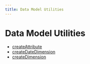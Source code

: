 ```yaml
---
title: Data Model Utilities
---
```


# Data Model Utilities

- [createAttribute](function.createAttribute.md)
- [createDateDimension](function.createDateDimension.md)
- [createDimension](function.createDimension.md)
